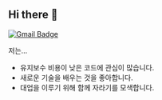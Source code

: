 ## Hi there 👋
[![Gmail Badge](https://img.shields.io/badge/Gmail-d14836?style=flat-square&logo=Gmail&logoColor=white&link=mailto:k.hayeon00@gmail.com)](mailto:k.hayeon00@gmail.com)

저는...
- 유지보수 비용이 낮은 코드에 관심이 많습니다.
- 새로운 기술을 배우는 것을 좋아합니다.
- 대업을 이루기 위해 함께 자라기를 모색합니다.

